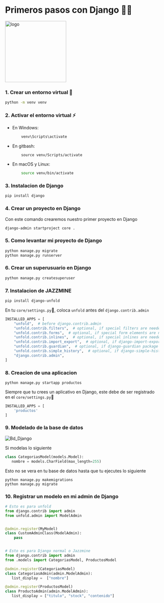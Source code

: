 # Primeros pasos con Django 🦾🐍
[<img src="https://daiderd.com/nix-darwin/images/nix-darwin.png" width="200px" alt="logo" />](https://github.com/LnL7/nix-darwin)
### 1. Crear un entorno virtual 🐍

```bash
python -m venv venv

```

### 2. Activar el entorno virtual ⚡
- En Windows:
    ```bash
        venv\Scripts\activate
    ```
- En gitbash:
    ```
        source venv/Scripts/activate
    ```
- En macOS y Linux:
    ```bash
        source venv/bin/activate
    ```


### 3. Instalacion de Django
```bash
pip install django
```
### 4. Crear un proyecto en Django
Con este comando crearemos nuestro primer proyecto en Django
```bash
django-admin startproject core .
```
### 5. Como levantar mi proyecto de Django
```bash
python manage.py migrate
python manage.py runserver
```
### 6. Crear un superusuario en Django
```bash
python manage.py createsuperuser
```
### 7. Instalacion de JAZZMINE
```bash
pip install django-unfold
```
En tu ``core/settings.py``📂, coloca ``unfold`` antes del ``django.contrib.admin``
```py
INSTALLED_APPS = [
    "unfold",  # before django.contrib.admin
    "unfold.contrib.filters",  # optional, if special filters are needed
    "unfold.contrib.forms",  # optional, if special form elements are needed
    "unfold.contrib.inlines",  # optional, if special inlines are needed
    "unfold.contrib.import_export",  # optional, if django-import-export package is used
    "unfold.contrib.guardian",  # optional, if django-guardian package is used
    "unfold.contrib.simple_history",  # optional, if django-simple-history package is used
    "django.contrib.admin", 
]
```
### 8. Creacion de una aplicacion
```
python manage.py startapp productos
```
Siempre que tu crees un aplicativo en Django, este debe de ser registrado en el ``core/settings.py``📂
```py
INSTALLED_APPS = [
    'productos'
]
```
### 9. Modelado de la base de datos
![Bd_Django](https://github.com/user-attachments/assets/dece3017-b9dd-4a30-a953-ce5cb6ee4b93)

Si modelas lo siguiente
```py
class CategoriasModel(models.Model):
   nombre = models.CharField(max_length=255)
```
Esto no se vera en tu base de datos hasta que tu ejecutes lo siguiente
```
python manage.py makemigrations
python manage.py migrate
```
### 10. Registrar un modelo en mi admin de Django

```py
# Esto es para unfold
from django.contrib import admin
from unfold.admin import ModelAdmin


@admin.register(MyModel)
class CustomAdminClass(ModelAdmin):
    pass


# Esto es para Django normal o Jazzmine
from django.contrib import admin
from .models import CategoriasModel, ProductosModel

@admin.register(CategoriasModel)
class CategoriasAdmin(admin.ModelAdmin):
   list_display =  ["nombre"]

@admin.register(ProductosModel)
class ProductoAdmin(admin.ModelAdmin):
   list_display = ["titulo", "stock", "contenido"]
```
